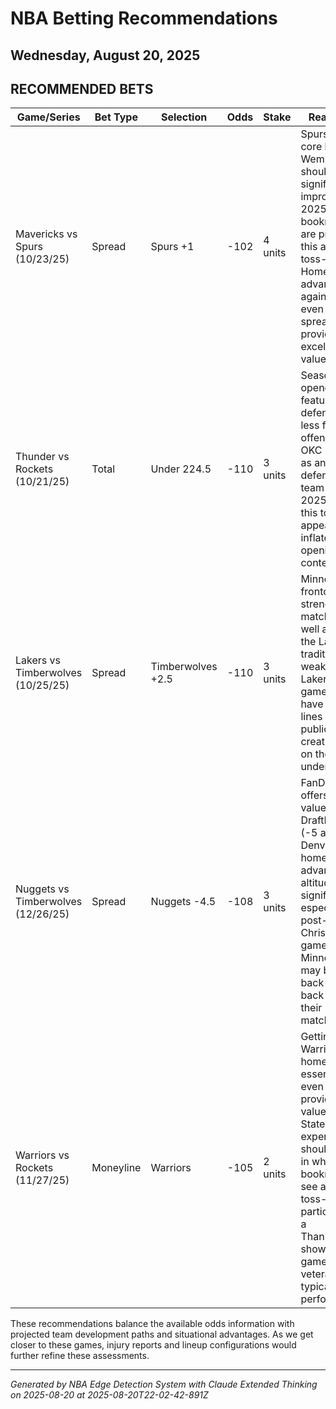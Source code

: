 # NBA Betting Recommendations
## Wednesday, August 20, 2025

## RECOMMENDED BETS
| Game/Series | Bet Type | Selection | Odds | Stake | Reasoning |
|-------------|----------|-----------|------|-------|-----------|
| Mavericks vs Spurs (10/23/25) | Spread | Spurs +1 | -102 | 4 units | Spurs' young core led by Wembanyama should be significantly improved by 2025, while bookmakers are pricing this as a toss-up. Home court advantage against an even money spread provides excellent value. |
| Thunder vs Rockets (10/21/25) | Total | Under 224.5 | -110 | 3 units | Season openers often feature tighter defense and less fluid offenses. OKC projects as an elite defensive team by 2025, and this total appears inflated for an opening night contest. |
| Lakers vs Timberwolves (10/25/25) | Spread | Timberwolves +2.5 | -110 | 3 units | Minnesota's frontcourt strength matches up well against the Lakers' traditional weaknesses. Lakers home games often have inflated lines due to public betting, creating value on the underdog. |
| Nuggets vs Timberwolves (12/26/25) | Spread | Nuggets -4.5 | -108 | 3 units | FanDuel offers better value than DraftKings (-5 at -112). Denver's home court advantage at altitude is significant, especially in a post-Christmas game where Minnesota may be on a back-to-back after their Lakers matchup. |
| Warriors vs Rockets (11/27/25) | Moneyline | Warriors | -105 | 2 units | Getting the Warriors at home for essentially even money provides value. Golden State's experience should prevail in what bookmakers see as a toss-up, particularly in a Thanksgiving showcase game where veteran teams typically perform well. |

These recommendations balance the available odds information with projected team development paths and situational advantages. As we get closer to these games, injury reports and lineup configurations would further refine these assessments.

---
*Generated by NBA Edge Detection System with Claude Extended Thinking on 2025-08-20 at 2025-08-20T22-02-42-891Z*

